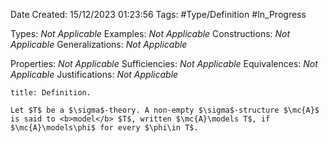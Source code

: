 <div class="topSpace"></div>

Date Created: 15/12/2023 01:23:56
Tags: #Type/Definition #In_Progress

Types: <i>Not Applicable</i>
Examples: <i>Not Applicable</i>
Constructions: <i>Not Applicable</i>
Generalizations: <i>Not Applicable</i>

Properties: <i>Not Applicable</i>
Sufficiencies: <i>Not Applicable</i>
Equivalences: <i>Not Applicable</i>
Justifications: <i>Not Applicable</i>

``` ad-Definition
title: Definition.

Let $T$ be a $\sigma$-theory. A non-empty $\sigma$-structure $\mc{A}$ is said to <b>model</b> $T$, written $\mc{A}\models T$, if $\mc{A}\models\phi$ for every $\phi\in T$.

```
